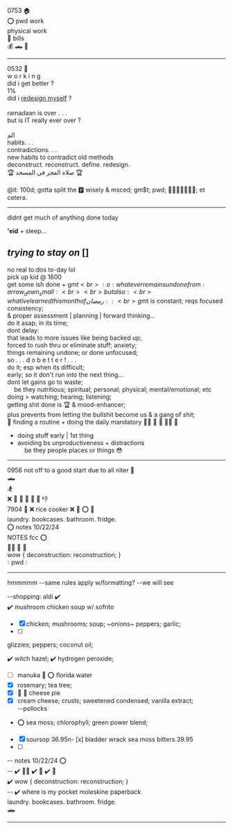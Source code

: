 0753 :house:  
:o: pwd work  
physical work  
:bank: bills  
:moneybag: :pickup_truck: :minibus:

---
0532 :toilet:  <br>
w o r k i n g  <br>
did i get better ?  <br>
1% <br>
did i [redesign myself](https://athanacademy.com/the-ramadan-masterclass/) ? <br>
 <br>
ramadaan is over . . .  
but is IT really ever over ? <br>
<br>
الم
<br>
habits. . .<br>
contradictions. . . <br>
new habits to contradict old methods<br>
deconstruct. reconstruct. define. redesign. <br>
:trophy: صلاة الفجر في المسجد :trophy:<br>
<br>
@it: 100d; gotta split the :parking: wisely & msced; gm$t; pwd; 🏋️‍♂️🧘‍♂️📖🙏🤍; et cetera.


---
didnt get much of anything done today  
  
**'eid** + sleep...  

*trying to stay on* []
---
no real to:dos to-day lol<br>
pick up kid @ 1600<br>
get some ish done + gm$t<br>
:o: whatever remains undone from :arrow_down_small:<br><br>
but also:<br>
what ive learned this month of رمضان ::<br>
gm$t is constant; reqs focused consistency;<br>
& proper assessment | planning | forward thinking...<br>
do it asap; in its time; <br>
dont delay:<br>
that leads to more issues like being backed up;<br>
forced to rush thru or eliminate stuff;
anxiety;<br>things remaining undone; or done unfocused;<br>
so . . . d o  b e t t e r ! . . .<br>
do it; esp when its difficult;<br>
early; so it don't run into the next thing...<br>
dont let gains go to waste;<br>
&nbsp;&nbsp;&nbsp;&nbsp;be they nutritious; spiritual; personal; physical; mental/emotional; etc<br>
doing > watching; hearing; listening;<br>
getting shit done is :trophy: & mood-enhancer;<br>
plus prevents from letting the bullshit become us & a gang of shit;<br>
:key: finding a routine + doing the daily mandatory :lotus_position_man: :book: :white_heart: :weight_lifting_man: 
:pray:
+ doing stuff early | 1st thing
+ avoiding bs unproductiveness + distractions<br>
&nbsp;&nbsp;&nbsp;&nbsp;be they people places or things :flushed:

---
0956 not off to a good start due to all niter :shrug: <br>
:pickup_truck: <br>
:snowboarder: <br>
:x: :chicken: :mushroom: :stew: :chopsticks: :rice: :thumbsdown: <br>
7904 :house_with_garden: 
:x: rice cooker 
:x: :gun: :o: :no_bicycles:  <br>
laundry. bookcases. bathroom. fridge. <br>
:o: notes 10/22/24 <br>
NOTES fcc :o: <br>
:lotus_position_man: :book: :white_heart:<br>
wow { deconstruction: reconstruction; }<br>
:droplet: pwd :droplet:
<hr>
hmmmmm --same rules apply w/formatting? --we will see  

--shopping: aldi :heavy_check_mark:  
:heavy_check_mark: mushroom chicken soup w/ sofrito
- [x] chicken; mushrooms; soup; ~onions~ peppers; garlic;
- [ ] 
glizzies; peppers; coconut oil;

:heavy_check_mark: witch hazel; :heavy_check_mark: hydrogen peroxide;

- [ ] manuka :honey_pot: :o: florida water 
- [x] rosemary; tea tree;<br>
- [x] :cheese: :pie: cheese pie<br>
- [x] cream cheese; crusts; sweetened condensed; vanilla extract;
<br>--pollocks 
- :o: sea moss; chlorophyll; green power blend;<br>
- [x] soursop 36.95n- [x] bladder wrack sea moss bitters 39.95
- [ ] 
-- notes 10/22/24 :o: <br>
-- :heavy_check_mark: :lotus_position_man: :heavy_check_mark: :book: :heavy_check_mark: :white_heart:<br>
:heavy_check_mark: wow { deconstruction: reconstruction; }<br>
-- :heavy_check_mark: where is my pocket moleskine paperback <br>
laundry. bookcases. bathroom. fridge. <br>
:pickup_truck: <br>
<hr>



